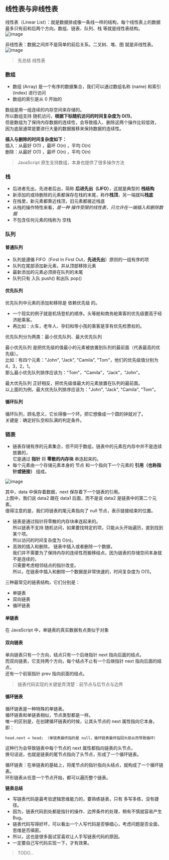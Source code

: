 ## 线性表与非线性表
线性表（Linear List）：就是数据排成像一条线一样的结构，每个线性表上的数据最多只有前和后两个方向。数组、链表、队列、栈 等就是线性表结构。    
![image](https://camo.githubusercontent.com/574771db72ab154edbe2d44e688df15ca5855a2a8028d7af39ae23fab67e7bc0/68747470733a2f2f75706c6f61642d696d616765732e6a69616e7368752e696f2f75706c6f61645f696d616765732f31323839303831392d636665393938626365303866616534332e706e673f696d6167654d6f6772322f6175746f2d6f7269656e742f7374726970253743696d61676556696577322f322f772f31323430)

非线性表：数据之间并不是简单的前后关系。二叉树、堆、图 就是非线性表。  
![image](https://camo.githubusercontent.com/76c20596ab327f19827b8f9268ec8bf37a3247773cc899e7deaa5fde18f3ec11/68747470733a2f2f75706c6f61642d696d616765732e6a69616e7368752e696f2f75706c6f61645f696d616765732f31323839303831392d396164376138393434323430313036622e706e673f696d6167654d6f6772322f6175746f2d6f7269656e742f7374726970253743696d61676556696577322f322f772f31323430)

> 先总结 线性表

### 数组
- 数组 (Array) 是一个有序的数据集合，我们可以通过数组名称 (name) 和索引 (index) 进行访问
- 数组的索引是从 0 开始的

数组是用一组连续的内存空间来存储的。  
所以数组支持 随机访问，**根据下标随机访问的时间复杂度为 O(1)**。  
但是数组为了保持内存数据的连续性，会导致插入、删除这两个操作比较低效，  
因为底层通常是要进行大量的数据搬移来保持数据的连续性。  

**插入与删除的时间复杂度如下：**  
插入：从最好 O(1) ，最坏 O(n) ，平均 O(n)  
删除：从最好 O(1) ，最坏 O(n) ，平均 O(n)

> JavaScript 原生支持数组，本身也提供了很多操作方法

### 栈
- 后进者先出，先进者后出，简称 **后进先出（LIFO）**，这就是典型的 **栈结构**
- 新添加的或待删除的元素都保存在栈的末尾，称作**栈顶**，另一端就叫**栈底**
- 在栈里，新元素都靠近栈顶，旧元素都接近栈底
- 从栈的操作特性来看，*是一种 操作受限的线性表，只允许在一端插入和删除数据*
- 不包含任何元素的栈称为 空栈

### 队列
#### 普通队列
- 队列是遵循 FIFO（First In First Out，**先进先出**）原则的一组有序的项
- 队列在尾部添加新元素，并从顶部移除元素
- 最新添加的元素必须排在队列的末尾
- 队列只有 入队 push() 和出队 pop()

#### 优先队列
优先队列中元素的添加和移除是 依赖优先级 的。

- 一个现实的例子就是机场登机的顺序。头等舱和商务舱乘客的优先级要高于经济舱乘客。
- 再比如：火车，老年人、孕妇和带小孩的乘客是享有优先检票权的。

优先队列分为两类：最小优先队列、最大优先队列  

最小优先队列 是把优先级的值最小的元素被放置到队列的最前面（代表最高的优先级）。  
比如：有四个元素："John", "Jack", "Camila", "Tom"，他们的优先级值分别为 4，3，2，1。  
那么最小优先队列排序应该为："Tom"，"Camila"，"Jack"，"John"。
  
最大优先队列 正好相反，把优先级值最大的元素放置在队列的最前面。  
以上面的为例，最大优先队列排序应该为："John", "Jack", "Camila", "Tom"。

#### 循环队列
循环队列，顾名思义，它长得像一个环。把它想像成一个圆的钟就对了。  
关键是：确定好队空和队满的判定条件。

### 链表
- 链表存储有序的元素集合，但不同于数组，链表中的元素在内存中并不是连续放置的，  
  它是通过 **指针** 将 **零散的内存块** 串连起来的。
- 每个元素由一个存储元素本身的 节点 和一个指向下一个元素的 **引用（也称指针或链接）** 组成。

![image](https://camo.githubusercontent.com/626d555992d9ca825cb616a08a0401b6808554b29f60d74a0c390bbd354c7347/68747470733a2f2f75706c6f61642d696d616765732e6a69616e7368752e696f2f75706c6f61645f696d616765732f31323839303831392d613463623739336139323736643335382e706e673f696d6167654d6f6772322f6175746f2d6f7269656e742f7374726970253743696d61676556696577322f322f772f31323430)

其中，data 中保存着数据，next 保存着下一个链表的引用。  
上图中，我们说 data2 跟在 data1 后面，而不是说 data2 是链表中的第二个元素。  
值得注意的是，我们将链表的尾元素指向了 null 节点，表示链接结束的位置。

- 链表是通过指针将零散的内存块串连起来的。  
  所以链表不支持 随机访问，如果要找特定的项，只能从头开始遍历，直到找到某个项。  
  所以访问的时间复杂度为 O(n)。
- 高效的插入和删除。
  链表中插入或者删除一个数据，   
  我们并不需要为了保持内存的连续性而搬移结点，因为链表的存储空间本身就不是连续的，  
  只需要考虑相邻结点的指针改变。   
  所以，在链表中插入和删除一个数据是非常快速的，时间复杂度为 O(1)。

三种最常见的链表结构，它们分别是：

- 单链表
- 双向链表
- 循环链表

#### 单链表
在 JavaScript 中，单链表的真实数据有点类似于对象

#### 双向链表
单向链表只有一个方向，结点只有一个后继指针 next 指向后面的结点。  
而双向链表，它支持两个方向，每个结点不止有一个后继指针 next 指向后面的结点，  
还有一个前驱指针 prev 指向前面的结点。

> 链表代码实现的关键是弄清楚：前节点与后节点与边界

#### 循环链表
循环链表是一种特殊的单链表。  
循环链表和单链表相似，节点类型都是一样。  
唯一的区别是，在创建循环链表的时候，让其头节点的 next 属性指向它本身。
即：

    head.next = head; （单链表最终指的是 null，循环链表最终指回头部从而导致循环）
    
这种行为会导致链表中每个节点的 next 属性都指向链表的头节点，  
换句话说，也就是链表的尾节点指向了头节点，形成了一个循环链表。

循环链表：在单链表的基础上，将尾节点的指针指向头结点，就构成了一个循环链表。  
环形链表从任意一个节点开始，都可以遍历整个链表。

**链表总结**

- 写链表代码是最考验逻辑思维能力的，要熟练链表，只有 多写多练，没有捷径。
- 因为，链表代码到处都是指针的操作、边界条件的处理，稍有不慎就容易产生 Bug。
- 链表代码写得好坏，可以看出一个人写代码是否够细心，考虑问题是否全面，思维是否缜密。
- 所以，这也是很多面试官喜欢让人手写链表代码的原因。
- 一定要自己写代码实现一下，才有效果。

> TODO...


